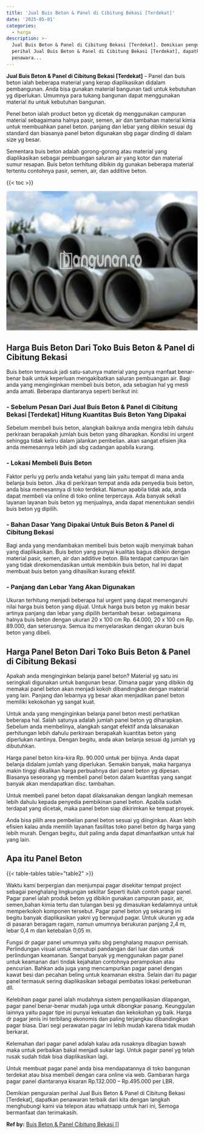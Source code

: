```yaml
---
title: 'Jual Buis Beton & Panel di Cibitung Bekasi [Terdekat]'
date: '2025-05-01'
categories:
  - harga
description: >-
  Jual Buis Beton & Panel di Cibitung Bekasi [Terdekat]. Demikian penguraian
  perihal Jual Buis Beton & Panel di Cibitung Bekasi [Terdekat], dapatkan
  penawara...
---
```


**Jual Buis Beton & Panel di Cibitung Bekasi \[Terdekat\]** – Panel dan buis beton ialah beberapa material yang kerap diaplikasikan didalam pembangunan. Anda bisa gunakan material bangunan tadi untuk kebutuhan yg diperlukan. Umumnya para tukang bangunan dapat menggunakan material itu untuk kebutuhan bangunan.

Penel beton ialah product beton yg dicetak dg menggunakan campuran material sebagaimana halnya pasir, semen, air dan tambahan material kimia untuk membuahkan panel beton. panjang dan lebar yang dibikin sesuai dg standard dan biasanya panel beton digunakan sbg pagar dinding di dalam size yg besar.

Sementara buis beton adalah gorong-gorong atau material yang diaplikasikan sebagai pembuangan saluran air yang kotor dan material sumur resapan. Buis beton terhitung dibikin dg gunakan beberapa material tertentu contohnya pasir, semen, air, dan additive beton.

{{< toc >}}

![Jual Buis Beton & Panel di Cibitung Bekasi [Terdekat]](/images/jual-panel-buis-beton-murah-36.png)

## Harga Buis Beton Dari Toko Buis Beton & Panel di Cibitung Bekasi

Buis beton termasuk jadi satu-satunya material yang punya manfaat benar-benar baik untuk keperluan mengakibatkan saluran pembuangan air. Bagi anda yang menginginkan membeli buis beton, ada sebagian hal yg mesti anda amati. Beberapa diantaranya seperti berikut ini:

### \- Sebelum Pesan Dari Jual Buis Beton & Panel di Cibitung Bekasi \[Terdekat\] Hitung Kuantitas Buis Beton Yang Dipakai

Sebelum membeli buis beton, alangkah baiknya anda mengira lebih dahulu perkiraan berapakah jumlah buis beton yang diharapkan. Kondisi ini urgent sehingga tidak keliru dalam jalankan pembelian. akan sangat efisien jika anda memesannya lebih jadi sbg cadangan apabila kurang.

### \- Lokasi Membeli Buis Beton

Faktor perlu yg perlu anda ketahui yang lain yaitu tempat di mana anda belanja buis beton. Jika di perkiraan tempat anda ada penyedia buis beton, anda bisa memesannya di toko terdekat. Namun apabila tidak ada, anda dapat membeli via online di toko online terpercaya. Ada banyak sekali layanan layanan buis beton yg menjualnya, anda dapat menentukan sendiri buis beton yg dipilih.

### \- Bahan Dasar Yang Dipakai Untuk Buis Beton & Panel di Cibitung Bekasi

Bagi anda yang mendambakan membeli buis beton wajib menyimak bahan yang diaplikasikan. Buis beton yang punyai kualitas bagus dibikin dengan material pasir, semen, air dan additive beton. Bila terdapat campuran lain yang tidak direkomendasikan untuk membikin buis beton, hal ini dapat membuat buis beton yang dihasilkan kurang efektif.

### \- Panjang dan Lebar Yang Akan Digunakan

Ukuran terhitung menjadi beberapa hal urgent yang dapat memengaruhi nilai harga buis beton yang dijual. Untuk harga buis beton yg makin besar artinya panjang dan lebar yang dipilih bertambah besar. sebagaimana halnya buis beton dengan ukuran 20 x 100 cm Rp. 64.000, 20 x 100 cm Rp. 89.000, dan seterusnya. Semua itu menyelaraskan dengan ukuran buis beton yang dibeli.

## Harga Panel Beton Dari Toko Buis Beton & Panel di Cibitung Bekasi

Apakah anda menginginkan belanja panel beton? Material yg satu ini seringkali digunakan untuk bangunan besar. Dimana pagar yang dibikin dg memakai panel beton akan menjadi kokoh dibandingkan dengan material yang lain. Panjang dan lebarnya yg besar akan menjadikan panel beton memiliki kekokohan yg sangat kuat.

Untuk anda yang menginginkan belanja panel beton mesti perhatikan beberapa hal. Salah satunya adalah jumlah panel beton yg diharapkan. Sebelum anda membelinya, alangkah sangat efektif anda laksanakan perhitungan lebih dahulu perkiraan berapakah kuantitas beton yang diperlukan nantinya. Dengan begitu, anda akan belanja sesuai dg jumlah yg dibutuhkan.

Harga panel beton kira-kira Rp. 90.000 untuk per bijinya. Anda dapat belanja didalam jumlah yang diperlukan. Semakin banyak, maka harganya makin tinggi dikalikan harga perbuahnya dari panel beton yg dipesan. Biasanya seseorang yg membeli panel beton dalam kuantitas yang sangat banyak akan mendapatkan disc. tambahan.

Untuk membeli panel beton dapat dilaksanakan dengan langkah memesan lebih dahulu kepada penyedia pembikinan panel beton. Apabila sudah terdapat yang dicetak, maka panel beton siap dikirimkan ke tempat proyek.

Anda bisa pilih area pembelian panel beton sesuai yg diinginkan. Akan lebih efisien kalau anda memilih layanan fasilitas toko panel beton dg harga yang lebih murah. Dengan begitu, duit paling anda dapat dimanfaatkan untuk hal yang lain.

## Apa itu Panel Beton

{{< table-tables table="table2" >}}

Waktu kami berpergian dan menjumpai pagar disekitar tempat project sebagai penghalang lingkungan seklitar Seperti itulah contoh pagar panel. Pagar panel ialah produk beton yg dibikin gunakan campuran pasir, air, semen,bahan kimia tertu dan tulangan besi yg dimasukan kedalamnya untuk memperkokoh komponen tersebut. Pagar panel beton yg sekarang ini begitu banyak diaplikasikan yakni yg berwujud pagar. Untuk ukuran yg ada di pasaran beragam ragam, namun umumnya berukuran panjang 2,4 m, lebar 0,4 m dan ketebalan 0,05 m.

Fungsi dr pagar panel umumnya yaitu sbg penghalang maupun pemisah. Perlindungan visual untuk menutupi pandangan dari luar dan untuk perlindungan keamanan. Sangat banyak yg menggunakan pagar panel untuk keamanan dari tindak kejahatan contohnya perampokan atau pencurian. Bahkan ada juga yang mencampurkan pagar panel dengan kawat besi dan pecahan beling untuk keamanan ekstra. Selain dari itu pagar panel termasuk sering diaplikasikan sebagai pembatas lokasi perkebunan dll.

Kelebihan pagar panel ialah mudahnya sistem pengaplikasian dilapangan, pagar panel benar-benar mudah juga untuk dibongkar pasang. Keunggulan lainnya yaitu pagar tipe ini punyai kekuatan dan kekokohan yg baik. Harga dr pagar jenis ini terbilang ekonomis dan paling terjangkau dibandingkan pagar biasa. Dari segi perawatan pagar ini lebih mudah karena tidak mudah berkarat.

Kelemahan dari pagar panel adalah kalau ada rusaknya dibagian bawah maka untuk perbaikan bakal menjadi sukar lagi. Untuk pagar panel yg telah rusak sudah tidak bisa diaplikasikan lagi.

Untuk membuat pagar panel anda bisa mendapatannya di toko bangunan terdekat atau bisa membeli dengan cara online via web. Gambaran harga pagar panel diantaranya kisaran Rp.132.000 – Rp.495.000 per LBR.

Demikian penguraian perihal Jual Buis Beton & Panel di Cibitung Bekasi \[Terdekat\], dapatkan penawaran terbaik dari kita dengan langkah menghubungi kami via telepon atau whatsapp untuk hari ini, Semoga bermanfaat dan terimakasih.

**Ref by:** [Buis Beton & Panel Cibitung Bekasi []](https://id.wikipedia.org/wiki/Buis)
